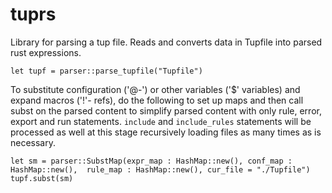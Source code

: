 # tuprs
Library for parsing a tup file. 
Reads and converts data in Tupfile into parsed rust expressions.
```
let tupf = parser::parse_tupfile("Tupfile")
```
To substitute configuration ('@-') or  other variables ('$' variables) and expand 
macros  ('!'- refs),  do the following to set up maps and then call subst on the parsed content
to simplify parsed content with only rule, error, export and run statements.
`include` and `include_rules` statements will be processed as well at this stage recursively loading files as many times as is necessary.

```
let sm = parser::SubstMap(expr_map : HashMap::new(), conf_map : HashMap::new(),  rule_map : HashMap::new(), cur_file = "./Tupfile") 
tupf.subst(sm)
```

